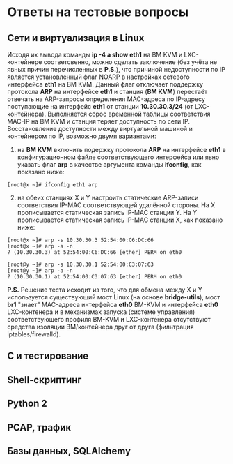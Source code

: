 # Ответы на тестовые вопросы
## Сети и виртуализация в Linux
Исходя их вывода команды __ip -4 a show eth1__ на ВМ KVM и LXC-контейнере соответсвенно, можно сделать заключение (без учёта не явных причин перечисленных в __P.S.__), что причиной недоступности по IP является установленный флаг NOARP в настройках сетевого интерфейса __eth1__ на ВМ KVM. Данный флаг отключает поддержку протокола __ARP__ на интерфейсе __eth1__ и станция (__ВМ KVM__) перестаёт отвечать на ARP-запросы определения MAC-адреса по IP-адресу поступающие на интерфейс __eth1__ от станции __10.30.30.3/24__ (от LXC-контейнера). Выполняется сброс временной таблицы соответствия MAC-IP на ВМ KVM и станция теряет доступность по сети IP.
Восстановление доступности между виртуальной машиной и контейнером по IP, возможно двумя вариантами:
1. на __ВМ KVM__ включить подержку протокола __ARP__ на интерфейсе __eth1__ в конфигурационном файле соответствующего интерфейса или явно указать флаг __arp__ в качестве аргумента команды __ifconfig__, как показано ниже:
```
[root@x ~]# ifconfig eth1 arp
```
2. на обеих станциях X и Y настроить статические ARP-записи соответствия IP-MAC соответствующей удалённой стороны. На X прописывается статическая запись IP-MAC станции Y. На Y прописывается статическая запись IP-MAC станции X, как показано ниже:
```
[root@x ~]# arp -s 10.30.30.3 52:54:00:C6:DC:66
[root@x ~]# arp -a -n
? (10.30.30.3) at 52:54:00:C6:DC:66 [ether] PERM on eth0
```
```
[root@y ~]# arp -s 10.30.30.1 52:54:00:C3:07:63
[root@y ~]# arp -a -n
? (10.30.30.1) at 52:54:00:C3:07:63 [ether] PERM on eth0
```
__P.S.__ Решение теста исходит из того, что для обмена между X и Y используется существующий мост Linux (на основе __bridge-utils__), мост __br1__ "знает" MAC-адреса интерфейса __eth0__ ВМ-KVM и интерфейса __eth0__ LXC-контенера и в механизмах запуска (системе управления) соответствующего профиля ВМ-KVM и LXC-контенера отсутствуют средства изоляции ВМ/контейнера друг от друга (фильтрация iptables/firewalld).

## С и тестирование
## Shell-скриптинг
## Python 2
## PCAP, трафик
## Базы данных, SQLAlchemy
